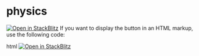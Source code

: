 # physics

[![Open in StackBlitz](https://developer.stackblitz.com/img/open_in_stackblitz.svg)](https://stackblitz.com/github/physics/demo1.html)
If you want to display the button in an HTML markup, use the following code:

html
<a href="https://stackblitz.com/github/tbonte1/physics/demo.html">
  <img
    alt="Open in StackBlitz"
    src="https://developer.stackblitz.com/img/open_in_stackblitz.svg"
  />
</a>
